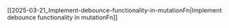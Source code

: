 [[2025-03-21_Implement-debounce-functionality-in-mutationFn|Implement debounce functionality in mutationFn]]
